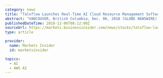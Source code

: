 ```yaml
---
category: news
title: "Taloflow Launches Real-Time AI Cloud Resource Management Software for AWS"
abstract: "VANCOUVER, British Columbia, Dec. 06, 2018 (GLOBE NEWSWIRE) -- Victory Square Technologies Inc. (“Victory Square” or the “Company”) (CSE:VST) (OTC:VSQTF) (FWB:6F6) today announced that its portfolio company, Taloflow – an Amazon Web Services ..."
publishedDateTime: 2018-12-06T08:12:00Z
sourceUrl: https://markets.businessinsider.com/news/stocks/taloflow-launches-real-time-ai-cloud-resource-management-software-for-aws-1027785427
type: article

provider:
  name: Markets Insider
  id: marketsinsider

topics:
  - AI
  - AWS AI
---
```

